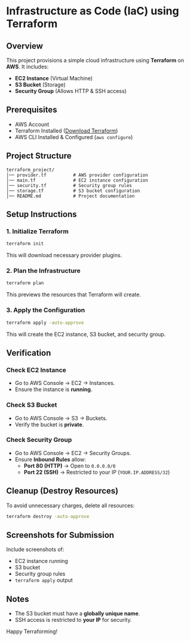 # Infrastructure as Code (IaC) using Terraform

## Overview

This project provisions a simple cloud infrastructure using **Terraform** on **AWS**. It includes:

- **EC2 Instance** (Virtual Machine)
- **S3 Bucket** (Storage)
- **Security Group** (Allows HTTP & SSH access)

## Prerequisites

- AWS Account
- Terraform Installed ([Download Terraform](https://developer.hashicorp.com/terraform/downloads))
- AWS CLI Installed & Configured (`aws configure`)

## Project Structure

```
terraform_project/
│── provider.tf          # AWS provider configuration
│── main.tf              # EC2 instance configuration
│── security.tf          # Security group rules
│── storage.tf           # S3 bucket configuration
│── README.md            # Project documentation
```

## Setup Instructions

### 1. Initialize Terraform

```sh
terraform init
```

This will download necessary provider plugins.

### 2. Plan the Infrastructure

```sh
terraform plan
```

This previews the resources that Terraform will create.

### 3. Apply the Configuration

```sh
terraform apply -auto-approve
```

This will create the EC2 instance, S3 bucket, and security group.

## Verification

### Check EC2 Instance

- Go to AWS Console → EC2 → Instances.
- Ensure the instance is **running**.

### Check S3 Bucket

- Go to AWS Console → S3 → Buckets.
- Verify the bucket is **private**.

### Check Security Group

- Go to AWS Console → EC2 → Security Groups.
- Ensure **Inbound Rules** allow:
  - **Port 80 (HTTP)** → Open to `0.0.0.0/0`
  - **Port 22 (SSH)** → Restricted to your IP (`YOUR.IP.ADDRESS/32`)

## Cleanup (Destroy Resources)

To avoid unnecessary charges, delete all resources:

```sh
terraform destroy -auto-approve
```

## Screenshots for Submission

Include screenshots of:

- EC2 instance running
- S3 bucket
- Security group rules
- `terraform apply` output

## Notes

- The S3 bucket must have a **globally unique name**.
- SSH access is restricted to **your IP** for security.

Happy Terraforming!
